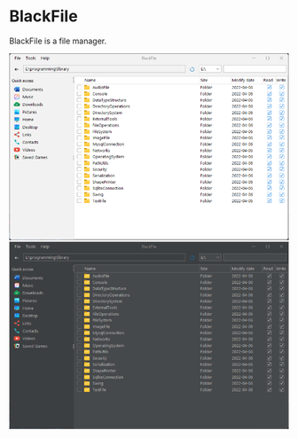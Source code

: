 # BlackFile
BlackFile is a file manager.


<img src="/shots/light.png" alt="Light theme">
<img src="/shots/dark.png" alt="Dark theme">
